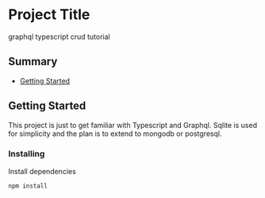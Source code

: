 # Project Title

graphql typescript crud tutorial

## Summary

  - [Getting Started](#getting-started)

## Getting Started

This project is just to get familiar with Typescript and Graphql. Sqlite is used for simplicity and the plan is to extend to mongodb or postgresql.


### Installing

Install dependencies

    npm install



